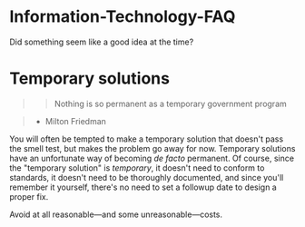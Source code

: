# Information-Technology-FAQ
Did something seem like a good idea at the time?

# Temporary solutions

>> Nothing is so permanent as a temporary government program

> - Milton Friedman

You will often be tempted to make a temporary solution that doesn't pass the smell test, but makes the problem go away for now. Temporary solutions have an unfortunate way of becoming *de facto* permanent. Of course, since the "temporary solution" is *temporary*, it doesn't need to conform to standards, it doesn't need to be thoroughly documented, and since you'll remember it yourself, there's no need to set a followup date to design a proper fix.

Avoid at all reasonable—and some unreasonable—costs.
